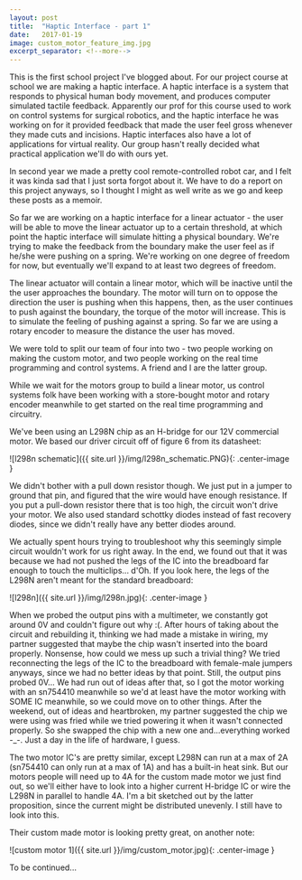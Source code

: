 ```yaml
---
layout: post
title:  "Haptic Interface - part 1"
date:   2017-01-19
image: custom_motor_feature_img.jpg
excerpt_separator: <!--more-->
---
```


This is the first school project I've blogged about. For our project course at school we are making a haptic interface. A haptic interface is a system that responds to physical human body movement, and produces computer simulated tactile feedback.  <!--more--> Apparently our prof for this course used to work on control systems for surgical robotics, and the haptic interface he was working on for it provided feedback that made the user feel gross whenever they made cuts and incisions. Haptic interfaces also have a lot of applications for virtual reality. Our group hasn't really decided what practical application we'll do with ours yet. 

In second year we made a pretty cool remote-controlled robot car, and I felt it was kinda sad that I just sorta forgot about it. We have to do a report on this project anyways, so I thought I might as well write as we go and keep these posts as a memoir. 

So far we are working on a haptic interface for a linear actuator - the user will be able to move the linear actuator up to a certain threshold, at which point the haptic interface will simulate hitting a physical boundary. We're trying to make the feedback from the boundary make the user feel as if he/she were pushing on a spring. We're working on one degree of freedom for now, but eventually we'll expand to at least two degrees of freedom. 

The linear actuator will contain a linear motor, which will be inactive until the the user approaches the boundary. The motor will turn on to oppose the direction the user is pushing when this happens, then, as the user continues to push against the boundary, the torque of the motor will increase. This is to simulate the feeling of pushing against a spring. So far we are using a rotary encoder to measure the distance the user has moved.

We were told to split our team of four into two - two people working on making the custom motor, and two people working on the real time programming and control systems. A friend and I are the latter group.

While we wait for the motors group to build a linear motor, us control systems folk have been working with a store-bought motor and rotary encoder meanwhile to get started on the real time programming and circuitry.

We've been using an L298N chip as an H-bridge for our 12V commercial motor. We based our driver circuit off of figure 6 from its datasheet:

![l298n schematic]({{ site.url }}/img/l298n_schematic.PNG){: .center-image }

We didn't bother with a pull down resistor though. We just put in a jumper to ground that pin, and figured that the wire would have enough resistance. If you put a pull-down resistor there that is too high, the circuit won't drive your motor. We also used standard schottky diodes instead of fast recovery diodes, since we didn't really have any better diodes around.

We actually spent hours trying to troubleshoot why this seemingly simple circuit wouldn't work for us right away. In the end, we found out that it was because we had not pushed the legs of the IC into the breadboard far enough to touch the multiclips... d'Oh. If you look here, the legs of the L298N aren't meant for the standard breadboard:

![l298n]({{ site.url }}/img/l298n.jpg){: .center-image }

When we probed the output pins with a multimeter, we constantly got around 0V and couldn't figure out why :(. After hours of taking about the circuit and rebuilding it, thinking we had made a mistake in wiring, my partner suggested that maybe the chip wasn't inserted into the board properly. Nonsense, how could we mess up such a trivial thing? We tried reconnecting the legs of the IC to the breadboard with female-male jumpers anyways, since we had no better ideas by that point. Still, the output pins probed 0V... We had run out of ideas after that, so I got the motor working with an sn754410 meanwhile so we'd at least have the motor working with SOME IC meanwhile, so we could move on to other things. After the weekend, out of ideas and heartbroken, my partner suggested the chip we were using was fried while we tried powering it when it wasn't connected properly. So she swapped the chip with a new one and...everything worked -_-. Just a day in the life of hardware, I guess.

The two motor IC's are pretty similar, except L298N can run at a max of 2A (sn754410 can only run at a max of 1A) and has a built-in heat sink. But our motors people will need up to 4A for the custom made motor we just find out, so we'll either have to look into a higher current H-bridge IC or wire the L298N in parallel to handle 4A. I'm a bit sketched out by the latter proposition, since the current might be distributed unevenly. I still have to look into this.

Their custom made motor is looking pretty great, on another note:

![custom motor 1]({{ site.url }}/img/custom_motor.jpg){: .center-image }



To be continued...
